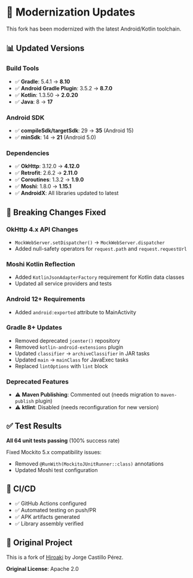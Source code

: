 # 🚀 Modernization Updates

This fork has been modernized with the latest Android/Kotlin toolchain.

## 📊 Updated Versions

### Build Tools
- ✅ **Gradle**: 5.4.1 → **8.10**
- ✅ **Android Gradle Plugin**: 3.5.2 → **8.7.0**
- ✅ **Kotlin**: 1.3.50 → **2.0.20**
- ✅ **Java**: 8 → **17**

### Android SDK
- ✅ **compileSdk/targetSdk**: 29 → **35** (Android 15)
- ✅ **minSdk**: 14 → **21** (Android 5.0)

### Dependencies
- ✅ **OkHttp**: 3.12.0 → **4.12.0**
- ✅ **Retrofit**: 2.6.2 → **2.11.0**
- ✅ **Coroutines**: 1.3.2 → **1.9.0**
- ✅ **Moshi**: 1.8.0 → **1.15.1**
- ✅ **AndroidX**: All libraries updated to latest

## 🔧 Breaking Changes Fixed

### OkHttp 4.x API Changes
- `MockWebServer.setDispatcher()` → `MockWebServer.dispatcher`
- Added null-safety operators for `request.path` and `request.requestUrl`

### Moshi Kotlin Reflection
- Added `KotlinJsonAdapterFactory` requirement for Kotlin data classes
- Updated all service providers and tests

### Android 12+ Requirements
- Added `android:exported` attribute to MainActivity

### Gradle 8+ Updates
- Removed deprecated `jcenter()` repository
- Removed `kotlin-android-extensions` plugin
- Updated `classifier` → `archiveClassifier` in JAR tasks
- Updated `main` → `mainClass` for JavaExec tasks
- Replaced `lintOptions` with `lint` block

### Deprecated Features
- ⚠️ **Maven Publishing**: Commented out (needs migration to `maven-publish` plugin)
- ⚠️ **ktlint**: Disabled (needs reconfiguration for new version)

## ✅ Test Results

**All 64 unit tests passing** (100% success rate)

Fixed Mockito 5.x compatibility issues:
- Removed `@RunWith(MockitoJUnitRunner::class)` annotations
- Updated Moshi test configuration

## 🎯 CI/CD

- ✅ GitHub Actions configured
- ✅ Automated testing on push/PR
- ✅ APK artifacts generated
- ✅ Library assembly verified

## 📝 Original Project

This is a fork of [Hiroaki](https://github.com/JorgeCastilloPrz/hiroaki) by Jorge Castillo Pérez.

**Original License**: Apache 2.0
